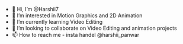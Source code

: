 - 👋 Hi, I’m @Harshii7
- 👀 I’m interested in Motion Graphics and 2D Animation
- 🌱 I’m currently learning Video Editing
- 💞️ I’m looking to collaborate on Video Editing and animation projects
- 📫 How to reach me - insta handel @harshii_panwar

<!---
Harshii7/Harshii7 is a ✨ special ✨ repository because its `README.md` (this file) appears on your GitHub profile.
You can click the Preview link to take a look at your changes.
--->
